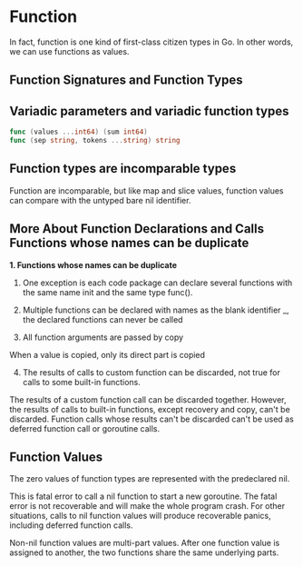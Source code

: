 # Function

In fact, function is one kind of first-class citizen types in Go. In other words, we can use functions as values.

## Function Signatures and Function Types

## Variadic parameters and variadic function types

```go
func (values ...int64) (sum int64)
func (sep string, tokens ...string) string
```

## Function types are incomparable types

Function are incomparable, but like map and slice values, function values can compare with the untyped bare nil identifier.

## More About Function Declarations and Calls Functions whose names can be duplicate 

**1. Functions whose names can be duplicate**

1. One exception is each code package can declare several functions with the same name init and the same type func().

2. Multiple functions can be declared with names as the blank identifier _, the declared functions can never be called

3. All function arguments are passed by copy

When a value is copied, only its direct part is copied

4. The results of calls to custom function can be discarded, not true for calls to some built-in functions.

The results of a custom function call can be discarded together. However, the results of calls to built-in functions, except recovery and copy, can't be discarded. Function calls whose results can't be discarded can't be used as deferred function call or goroutine calls.

## Function Values

The zero values of function types are represented with the predeclared nil.

This is fatal error to call a nil function to start a new goroutine. The fatal error is not recoverable and will make the whole program crash. For other situations, calls to nil function values will produce recoverable panics, including deferred function calls.

Non-nil function values are multi-part values. After one function value is assigned to another, the two functions share the same underlying parts. 